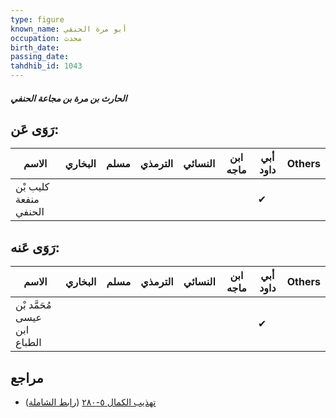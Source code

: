 ```yaml
---
type: figure
known_name: أبو مرة الحنفي
occupation: محدث
birth_date:
passing_date:
tahdhib_id: 1043
---
```

##### الحارث بن مرة بن مجاعة الحنفي

## رَوَى عَن:
| الاسم                 | البخاري | مسلم | الترمذي | النسائي | ابن ماجه | أبي داود | Others |
| --------------------- | ------- | ---- | ------- | ------- | -------- | -------- | ------ |
| كليب بْن منفعة الحنفي |         |      |         |         |          | ✔        |        |
## رَوَى عَنه:
| الاسم                        | البخاري | مسلم | الترمذي | النسائي | ابن ماجه | أبي داود | Others |
| ---------------------------- | ------- | ---- | ------- | ------- | -------- | -------- | ------ |
| مُحَمَّد بْن عيسى ابن الطباع |         |      |         |         |          | ✔        |        |
## مراجع
- [تهذيب الكمال ٥-٢٨٠](obsidian://open?vault=Tahdhib-al-Kamal&file=Figures/١٠٤٣-الحارث%20بن%20مرة%20بن%20مجاعة%20الحنفي) ([رابط الشاملة](https://shamela.ws/book/3722/2358))
